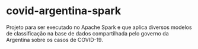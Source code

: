 # covid-argentina-spark
Projeto para ser executado no Apache Spark e que aplica diversos modelos de classificação na base de dados compartilhada pelo governo da Argentina sobre os casos de COVID-19.
